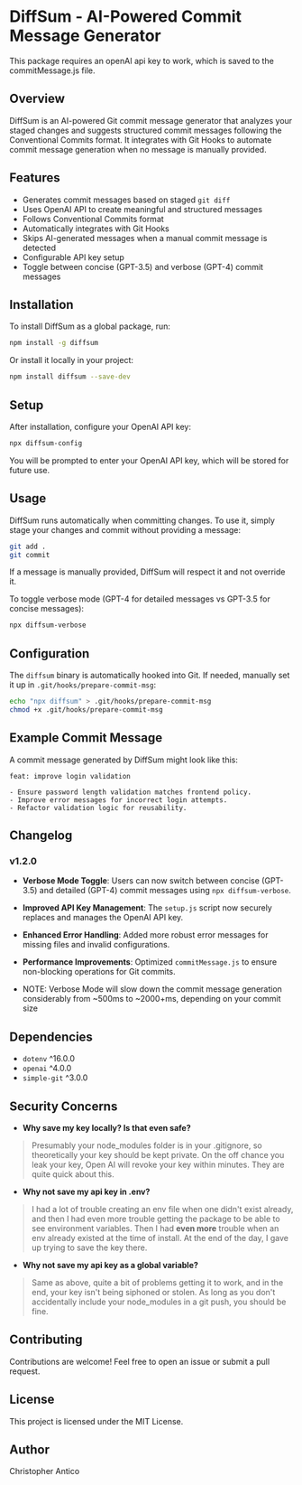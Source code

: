 # DiffSum - AI-Powered Commit Message Generator

This package requires an openAI api key to work, which is saved to the commitMessage.js file. 

## Overview
DiffSum is an AI-powered Git commit message generator that analyzes your staged changes and suggests structured commit messages following the Conventional Commits format. It integrates with Git Hooks to automate commit message generation when no message is manually provided.

## Features
- Generates commit messages based on staged `git diff`
- Uses OpenAI API to create meaningful and structured messages
- Follows Conventional Commits format
- Automatically integrates with Git Hooks
- Skips AI-generated messages when a manual commit message is detected
- Configurable API key setup
- Toggle between concise (GPT-3.5) and verbose (GPT-4) commit messages

## Installation

To install DiffSum as a global package, run:
```sh
npm install -g diffsum
```

Or install it locally in your project:
```sh
npm install diffsum --save-dev
```

## Setup
After installation, configure your OpenAI API key:
```sh
npx diffsum-config
```
You will be prompted to enter your OpenAI API key, which will be stored for future use.

## Usage
DiffSum runs automatically when committing changes. To use it, simply stage your changes and commit without providing a message:
```sh
git add .
git commit
```
If a message is manually provided, DiffSum will respect it and not override it.

To toggle verbose mode (GPT-4 for detailed messages vs GPT-3.5 for concise messages):
```sh
npx diffsum-verbose
```

## Configuration
The `diffsum` binary is automatically hooked into Git. If needed, manually set it up in `.git/hooks/prepare-commit-msg`:
```sh
echo "npx diffsum" > .git/hooks/prepare-commit-msg
chmod +x .git/hooks/prepare-commit-msg
```

## Example Commit Message
A commit message generated by DiffSum might look like this:
```
feat: improve login validation

- Ensure password length validation matches frontend policy.
- Improve error messages for incorrect login attempts.
- Refactor validation logic for reusability.
```

## Changelog
### v1.2.0
- **Verbose Mode Toggle**: Users can now switch between concise (GPT-3.5) and detailed (GPT-4) commit messages using `npx diffsum-verbose`.
- **Improved API Key Management**: The `setup.js` script now securely replaces and manages the OpenAI API key.
- **Enhanced Error Handling**: Added more robust error messages for missing files and invalid configurations.
- **Performance Improvements**: Optimized `commitMessage.js` to ensure non-blocking operations for Git commits.

- NOTE: Verbose Mode will slow down the commit message generation considerably from ~500ms to ~2000+ms, depending on your commit size

## Dependencies
- `dotenv` ^16.0.0
- `openai` ^4.0.0
- `simple-git` ^3.0.0

## Security Concerns
- **Why save my key locally? Is that even safe?**
>Presumably your node_modules folder is in your .gitignore, so theoretically your key should be kept private. On the off chance you leak your key, Open AI will revoke your key within minutes. They are quite quick about this.

- **Why not save my api key in .env?**
>I had a lot of trouble creating an env file when one didn't exist already, and then I had even more trouble getting the package to be able to see environment variables. Then I had **even more** trouble when an env already existed at the time of install. At the end of the day, I gave up trying to save the key there.

- **Why not save my api key as a global variable?**
>Same as above, quite a bit of problems getting it to work, and in the end, your key isn't being siphoned or stolen. As long as you don't accidentally include your node_modules in a git push, you should be fine.

## Contributing
Contributions are welcome! Feel free to open an issue or submit a pull request.

## License
This project is licensed under the MIT License.

## Author
Christopher Antico

